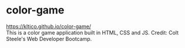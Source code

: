 # color-game

https://kltjco.github.io/color-game/<br>
This is a color game application built in HTML, CSS and JS.
Credit: Colt Steele's Web Developer Bootcamp.
